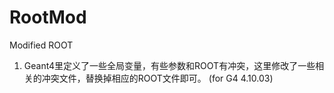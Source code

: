 # RootMod
Modified ROOT

1. Geant4里定义了一些全局变量，有些参数和ROOT有冲突，这里修改了一些相关的冲突文件，替换掉相应的ROOT文件即可。 (for G4 4.10.03)